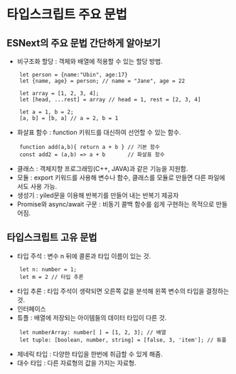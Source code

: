 # 타입스크립트 주요 문법

## ESNext의 주요 문법 간단하게 알아보기
- 비구조화 할당 : 객체와 배열에 적용할 수 있는 할당 방법.
```JS
    let person = {name:"Ubin", age:17}
    let {name, age} = person; // name = "Jane", age = 22

    let array = [1, 2, 3, 4];
    let [head, ...rest] = array // head = 1, rest = [2, 3, 4]

    let a = 1, b = 2;
    [a, b] = [b, a] // a = 2, b = 1
``` 
- 화살표 함수 : function 키워드를 대신하여 선언할 수 있는 함수.
```JS
    function add(a,b){ return a + b } // 기본 함수
    const add2 = (a,b) => a + b       // 화살표 함수
```
- 클래스 : 객체지향 프로그래밍(C++, JAVA)과 같은 기능을 지원함.
- 모듈 : export 키워드를 사용해 변수나 함수, 클래스를 모듈로 만들면 다른 파일에서도 사용 가능.
- 생성기 : yiled문을 이용해 반복기를 만들어 내는 반복기 제공자
- Promise와 async/await 구문 : 비동기 콜백 함수를 쉽게 구현하는 목적으로 만들어짐.

## 타입스크립트 고유 문법
- 타입 주석 : 변수 n 뒤에 콜론과 타입 이름이 있는 것.
```TS
    let n: number = 1;
    let m = 2 // 타입 추론
```
- 타입 추론 : 타입 주석이 생략되면 오른쪽 값을 분석해 왼쪽 변수의 타입을 결정하는 것.
- 인터페이스
- 튜플 : 배열에 저장되는 아이템들의 데이터 타입이 다른 것.
```TS
    let numberArray: number[ ] = [1, 2, 3]; // 배열
    let tuple: [boolean, number, string] = [false, 3, 'item']; // 튜플
```
- 제네릭 타입 : 다양한 타입을 한번에 취급할 수 있게 해줌.
- 대수 타입 : 다른 자료형의 값을 가지는 자료형.
